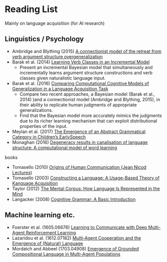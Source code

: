 # Reading List
Mainly on language acquisition (for AI research)

## Linguistics / Psychology

- Ambridge and Blything (2015) [A connectionist model of the retreat from verb argument structure overgeneralization](https://www.cambridge.org/core/journals/journal-of-child-language/article/div-classtitlea-connectionist-model-of-the-retreat-from-verb-argument-structure-overgeneralizationa-hreffns01-ref-typefnadiv/0C5880E0C5D9E3EC968E6A2F34667BAB)
- Barak et al. (2014) [Learning Verb Classes in an Incremental Model](http://www.aclweb.org/anthology/W14-2005)
  - Present an incremental Bayesian model that simultaneously and incrementally learns argument structure constructions and verb classes given naturalistic language input.
- Barak et al. (2016) [Comparing Computational Cognitive Models of Generalization in a Language Acquisition Task](https://aclweb.org/anthology/D/D16/D16-1010.pdf)
  - Compare two recent approaches, a Bayesian model (Barak et al., 2014) )and a connectionist model (Ambridge and Blything, 2015), in their ability to replicate human judgments of appropriate generalizations.
  - Find that the Bayesian model more accurately mimics the judgments due to its richer learning mechanism that can exploit distributional properties of the input.
- Meylan et al. (2017) [The Emergence of an Abstract Grammatical Category in Children’s EarlySpeech](http://langcog.stanford.edu/papers_new/meylan-inpress-psychsci.pdf)
- Monaghan (2016) [Degeneracy results in canalisation of language structure: A computational model of word learning](https://mindmodeling.org/cogsci2016/papers/0299/paper0299.pdf)

books

- Tomasello (2010) [Origins of Human Communication (Jean Nicod Lectures)](https://www.amazon.com/dp/0262515202)
- Tomasello (2003) [Constructing a Language: A Usage-Based Theory of Kanguage Acquisition](https://www.amazon.com/dp/0674017641)
- Taylor (2012) [The Mental Corpus: How Language Is Represented in the Mind](https://www.amazon.com/dp/0199290806)
- Langacker (2008) [Cognitive Grammar: A Basic Introduction](https://www.amazon.com/dp/0195331966)


## Machine learning etc.

- Foerster et al. (1605.06676) [Learning to Communicate with Deep Multi-Agent Reinforcement Learning](https://arxiv.org/abs/1605.06676)
- Lazaridou et al. (1612.07182) [Multi-Agent Cooperation and the Emergence of (Natural) Language](https://arxiv.org/abs/1612.07182)
- Mordatch and Abbeel (1703.04908) [Emergence of Grounded Compositional Language in Multi-Agent Populations](https://arxiv.org/abs/1703.04908)

